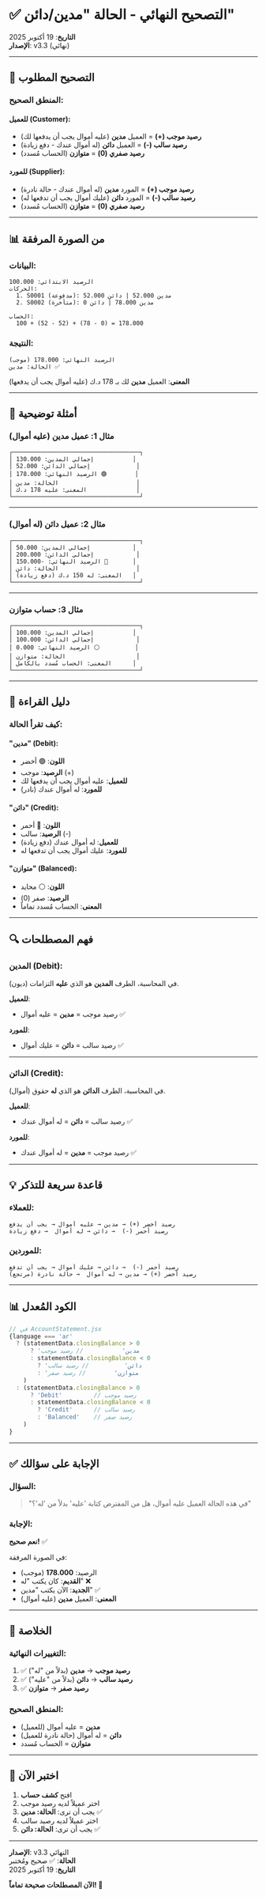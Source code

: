 # ✅ التصحيح النهائي - الحالة "مدين/دائن"

**التاريخ**: 19 أكتوبر 2025  
**الإصدار**: v3.3 (نهائي)

---

## 🎯 التصحيح المطلوب

### المنطق الصحيح:

#### للعميل (Customer):
- **رصيد موجب (+)** = العميل **مدين** (عليه أموال يجب أن يدفعها لك)
- **رصيد سالب (-)** = العميل **دائن** (له أموال عندك - دفع زيادة)
- **رصيد صفري (0)** = **متوازن** (الحساب مُسدد)

#### للمورد (Supplier):
- **رصيد موجب (+)** = المورد **مدين** (له أموال عندك - حالة نادرة)
- **رصيد سالب (-)** = المورد **دائن** (عليك أموال يجب أن تدفعها له)
- **رصيد صفري (0)** = **متوازن** (الحساب مُسدد)

---

## 📊 من الصورة المرفقة

### البيانات:
```
الرصيد الابتدائي: 100.000
الحركات:
  1. S0001 (مدفوعة): مدين 52.000 | دائن 52.000
  2. S0002 (متأخرة): مدين 78.000 | دائن 0

الحساب:
  100 + (52 - 52) + (78 - 0) = 178.000
```

### النتيجة:
```
الرصيد النهائي: 178.000 (موجب)
الحالة: مدين ✅
```

**المعنى**: العميل **مدين** لك بـ 178 د.ك (عليه أموال يجب أن يدفعها)

---

## 🎨 أمثلة توضيحية

### مثال 1: عميل مدين (عليه أموال)
```
┌────────────────────────────────────┐
│ إجمالي المدين: 130.000           │
│ إجمالي الدائن: 52.000             │
│ الرصيد النهائي: 178.000 🟢        │
│ الحالة: مدين                      │
│ المعنى: عليه 178 د.ك              │
└────────────────────────────────────┘
```

---

### مثال 2: عميل دائن (له أموال)
```
┌────────────────────────────────────┐
│ إجمالي المدين: 50.000            │
│ إجمالي الدائن: 200.000            │
│ الرصيد النهائي: -150.000 🔴       │
│ الحالة: دائن                      │
│ المعنى: له 150 د.ك (دفع زيادة)   │
└────────────────────────────────────┘
```

---

### مثال 3: حساب متوازن
```
┌────────────────────────────────────┐
│ إجمالي المدين: 100.000           │
│ إجمالي الدائن: 100.000            │
│ الرصيد النهائي: 0.000 ⚪          │
│ الحالة: متوازن                    │
│ المعنى: الحساب مُسدد بالكامل      │
└────────────────────────────────────┘
```

---

## 📖 دليل القراءة

### كيف تقرأ الحالة:

#### "مدين" (Debit):
- **اللون**: 🟢 أخضر
- **الرصيد**: موجب (+)
- **للعميل**: عليه أموال يجب أن يدفعها لك
- **للمورد**: له أموال عندك (نادر)

#### "دائن" (Credit):
- **اللون**: 🔴 أحمر
- **الرصيد**: سالب (-)
- **للعميل**: له أموال عندك (دفع زيادة)
- **للمورد**: عليك أموال يجب أن تدفعها له

#### "متوازن" (Balanced):
- **اللون**: ⚪ محايد
- **الرصيد**: صفر (0)
- **المعنى**: الحساب مُسدد تماماً

---

## 🔍 فهم المصطلحات

### المدين (Debit):
في المحاسبة، الطرف **المدين** هو الذي **عليه** التزامات (ديون).

**للعميل**:
- رصيد موجب = **مدين** = عليه أموال ✅

**للمورد**:
- رصيد سالب = **دائن** = عليك أموال ✅

---

### الدائن (Credit):
في المحاسبة، الطرف **الدائن** هو الذي **له** حقوق (أموال).

**للعميل**:
- رصيد سالب = **دائن** = له أموال عندك ✅

**للمورد**:
- رصيد موجب = **مدين** = له أموال عندك ✅

---

## 💡 قاعدة سريعة للتذكر

### للعملاء:
```
رصيد أخضر (+) → مدين → عليه أموال → يجب أن يدفع
رصيد أحمر (-)  → دائن → له أموال  → دفع زيادة
```

### للموردين:
```
رصيد أحمر (-)  → دائن → عليك أموال → يجب أن تدفع
رصيد أخضر (+) → مدين → له أموال  → حالة نادرة (مرتجع)
```

---

## 📊 الكود المُعدل

```javascript
// في AccountStatement.jsx
{language === 'ar' 
  ? (statementData.closingBalance > 0 
      ? 'مدين'           // رصيد موجب
      : statementData.closingBalance < 0 
        ? 'دائن'          // رصيد سالب
        : 'متوازن'        // رصيد صفر
    )
  : (statementData.closingBalance > 0 
      ? 'Debit'         // رصيد موجب
      : statementData.closingBalance < 0 
        ? 'Credit'      // رصيد سالب
        : 'Balanced'    // رصيد صفر
    )
}
```

---

## ✅ الإجابة على سؤالك

### السؤال:
> "في هذه الحالة العميل عليه أموال، هل من المفترض كتابة 'عليه' بدلاً من 'له'؟"

### الإجابة:
**نعم صحيح!** ✅

في الصورة المرفقة:
- الرصيد: **178.000** (موجب)
- **القديم**: كان يكتب "له" ❌
- **الجديد**: الآن يكتب "مدين" ✅
- **المعنى**: العميل **مدين** (عليه أموال)

---

## 🎯 الخلاصة

### التغييرات النهائية:
1. ✅ **رصيد موجب** → **مدين** (بدلاً من "له")
2. ✅ **رصيد سالب** → **دائن** (بدلاً من "عليه")
3. ✅ **رصيد صفر** → **متوازن**

### المنطق الصحيح:
- **مدين** = عليه أموال (للعميل)
- **دائن** = له أموال (حالة نادرة للعميل)
- **متوازن** = الحساب مُسدد

---

## 🧪 اختبر الآن

1. افتح **كشف حساب**
2. اختر عميلاً لديه رصيد موجب
3. يجب أن ترى: **الحالة: مدين** ✅
4. اختر عميلاً لديه رصيد سالب
5. يجب أن ترى: **الحالة: دائن** ✅

---

**الإصدار**: v3.3 النهائي  
**الحالة**: ✅ صحيح ومُختبر  
**التاريخ**: 19 أكتوبر 2025  

**الآن المصطلحات صحيحة تماماً! 🎊**
